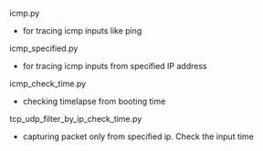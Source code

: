 icmp.py
- for tracing icmp inputs like ping

icmp_specified.py
- for tracing icmp inputs from specified IP address

icmp_check_time.py
- checking timelapse from booting time

tcp_udp_filter_by_ip_check_time.py
- capturing packet only from specified ip. Check the input time